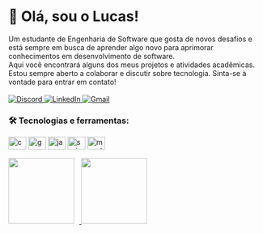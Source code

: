 <h1>
   👋 Olá, sou o Lucas!
</h1>

<div align="left">
  Um estudante de Engenharia de Software que gosta de novos desafios e está sempre em busca de aprender algo novo para aprimorar conhecimentos em desenvolvimento de software. 
  <br>
  Aqui você encontrará alguns dos meus projetos e atividades acadêmicas.
  <br>
  Estou sempre aberto a colaborar e discutir sobre tecnologia. Sinta-se à vontade para entrar em contato!
</div>

<br>
<div align="left">
  <a href="https://discord.com/users/1288987201903792229" target="_blank">
    <img loading="lazy" src="https://img.shields.io/badge/Discord-7289DA?style=for-the-badge&logo=Discord&logoColor=white" alt="Discord">
  </a>
  <a href="https://www.linkedin.com/in/lucas-silva-01aa85251/" target="_blank">
    <img loading="lazy" src="https://img.shields.io/badge/LinkedIn-0077B5?style=for-the-badge&logo=LinkedIn&logoColor=white" alt="LinkedIn">
  </a>
  <a href="mailto:ds.lucasilva@gmail.com">
    <img loading="lazy" src="https://img.shields.io/badge/Gmail-D14836?style=for-the-badge&logo=Gmail&logoColor=white" alt="Gmail">
  </a>
</div>

### 🛠️ Tecnologias e ferramentas:

<div>
  <img align="center" alt="c" height="25" width="35" src="https://cdn.jsdelivr.net/gh/devicons/devicon@latest/icons/c/c-original.svg" />
  <img align="center" alt="go" height="25" width="35" src="https://cdn.jsdelivr.net/gh/devicons/devicon@latest/icons/kotlin/kotlin-original.svg" />
  <img align="center" alt="java" height="25" width="35" src="https://cdn.jsdelivr.net/gh/devicons/devicon/icons/java/java-original.svg"/>
  <img align="center" alt="spring" height="25" width="35" src="https://cdn.jsdelivr.net/gh/devicons/devicon@latest/icons/spring/spring-original.svg" />
  <img align="center" alt="mysql" height="25" width="35" src="https://cdn.jsdelivr.net/gh/devicons/devicon@latest/icons/mysql/mysql-original.svg" />
</div>

<br>
<div align="left">
  <a href="#">
    <img height=130 src="https://my-stats-43gk.vercel.app/api?username=lucasmsv&show_icons=true&theme=dark&hide=contribs,issues&show=discussions_answered&rank_icon=github&include_all_commits=true&card_width=110&bg_color=000000&border_color=007acc" style="margin-right: 10px;" />
  </a>
  <a href="#">
    <img height=130 src="https://my-stats-43gk.vercel.app/api/top-langs/?username=lucasmsv&hide=html,scss,css&langs_count=8&layout=compact&theme=dark&bg_color=000000&border_color=007acc&card_width=110" />
  </a>
</div>

